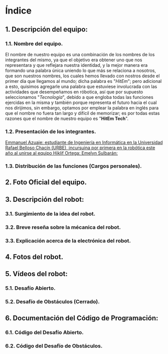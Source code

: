 # Índice
## 1. Descripción del equipo:
### 1.1. Nombre del equipo.
El nombre de nuestro equipo es una combinación de los nombres de los integrantes del mismo, ya que el objetivo era obtener uno que nos representara y que reflejara nuestra identidad, y la mejor manera era formando una palabra única uniendo lo que más se relaciona a nosotros, que son nuestros nombres, los cuales hemos llevado con nostros desde el primer día que llegamos al mundo; dicha palabra es "*HitEm*"; pero adicional a esto, quisimos agregarle una palabra que estuviese involucrada con las actividades que desempeñamos en róbotica, así que por supuesto seleccionamos "*Tecnología*", debido a que engloba todas las funciones ejercidas en la misma y también porque representa el futuro hacia el cual nos dirijimos, sin embargo, optamos por emplear la palabra en inglés para que el nombre no fuera tan largo y difícil de memorizar; es por todas estas razones que el nombre de nuestro equipo es "**HitEm Tech**".
### 1.2. Presentación de los integrantes.
<ins>Emmanuel Azuaje: estudiante de Ingeniería en Informática en la Universidad Rafael Belloso Chacín (URBE), incursuina por primera en la robótica este año al unirse al equipo 
<ins>Hiklif Ortega:
<ins>Emelyn Sulbarán:
### 1.3. Distribución de las funciones (Cargos personales).
## 2. Foto Oficial del equipo.
## 3. Descripción del robot:
### 3.1. Surgimiento de la idea del robot.
### 3.2. Breve reseña sobre la mécanica del robot.
### 3.3. Explicación acerca de la electrónica del robot.
## 4. Fotos del robot.
## 5. Vídeos del robot:
### 5.1. Desafío Abierto.
### 5.2. Desafío de Obstáculos (Cerrado).
## 6. Documentación del Código de Programación:
### 6.1. Código del Desafío Abierto.
### 6.2. Código del Desafío de Obstáculos.
